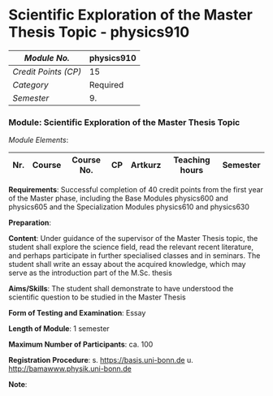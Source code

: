 # Scientific Exploration of the Master Thesis Topic - physics910

| *Module No.* | physics910 |
|---|---|
| *Credit Points (CP)* | 15 |
| *Category* | Required |
| *Semester* | 9. |


### Module: Scientific Exploration of the Master Thesis Topic

*Module Elements*:

|Nr.|Course|Course No.|CP|Artkurz|Teaching hours|Semester|
|---|---|---|---|---|---|---|


**Requirements**:
Successful completion of 40 credit points from the first year of the Master phase, including the Base Modules physics600 and physics605 and the Specialization Modules physics610 and physics630

**Preparation**:


**Content**:
Under guidance of the supervisor of the Master Thesis topic, the student shall explore the science field, read the relevant recent literature, and perhaps participate in further specialised classes and in seminars. The student shall write an essay about the acquired knowledge, which may serve as the introduction part of the M.Sc. thesis

**Aims/Skills**:
The student shall demonstrate to have understood the scientific question to be studied in the Master Thesis

**Form of Testing and Examination**:
Essay

**Length of Module**:
1 semester

**Maximum Number of Participants**:
ca. 100

**Registration Procedure**:
s. https://basis.uni-bonn.de u. http://bamawww.physik.uni-bonn.de

**Note**:


